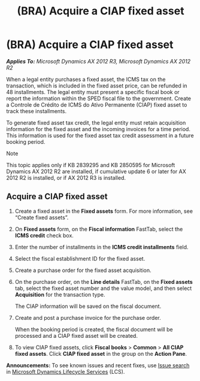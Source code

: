 ﻿---
title: (BRA) Acquire a CIAP fixed asset
TOCTitle: (BRA) Acquire a CIAP fixed asset
ms:assetid: 7b22d295-1ce0-4286-a452-20d84839a316
ms:mtpsurl: https://technet.microsoft.com/en-us/library/Dn305873(v=AX.60)
ms:contentKeyID: 54912973
ms.date: 04/18/2014
mtps_version: v=AX.60
f1_keywords:
- forms.FBCIAPAssetTable_BR
- MsDynAx060.forms.FBCIAPAssetTable_BR
---

# (BRA) Acquire a CIAP fixed asset 


_**Applies To:** Microsoft Dynamics AX 2012 R3, Microsoft Dynamics AX 2012 R2_

When a legal entity purchases a fixed asset, the ICMS tax on the transaction, which is included in the fixed asset price, can be refunded in 48 installments. The legal entity must present a specific fiscal book or report the information within the SPED fiscal file to the government. Create a Controle de Crédito de ICMS do Ativo Permanente (CIAP) fixed asset to track these installments.

To generate fixed asset tax credit, the legal entity must retain acquisition information for the fixed asset and the incoming invoices for a time period. This information is used for the fixed asset tax credit assessment in a future booking period.


> [!NOTE]
> <P>This topic applies only if KB 2839295 and KB 2850595 for Microsoft Dynamics AX 2012 R2 are installed, if cumulative update 6 or later for AX 2012 R2 is installed, or if AX 2012 R3 is installed.</P>



## Acquire a CIAP fixed asset

1.  Create a fixed asset in the **Fixed assets** form. For more information, see “Create fixed assets”.

2.  On **Fixed assets** form, on the **Fiscal information** FastTab, select the **ICMS credit** check box.

3.  Enter the number of installments in the **ICMS credit installments** field.

4.  Select the fiscal establishment ID for the fixed asset.

5.  Create a purchase order for the fixed asset acquisition.

6.  On the purchase order, on the **Line details** FastTab, on the **Fixed assets** tab, select the fixed asset number and the value model, and then select **Acquisition** for the transaction type.
    
    The CIAP information will be saved on the fiscal document.

7.  Create and post a purchase invoice for the purchase order.
    
    When the booking period is created, the fiscal document will be processed and a CIAP fixed asset will be created.

8.  To view CIAP fixed assets, click **Fiscal books** \> **Common** \> **All CIAP fixed assets**. Click **CIAP fixed asset** in the group on the **Action Pane**.

  
**Announcements:** To see known issues and recent fixes, use [Issue search](http://go.microsoft.com/fwlink/?linkid=389258) in [Microsoft Dynamics Lifecycle Services](http://go.microsoft.com/fwlink/?linkid=306505) (LCS).

